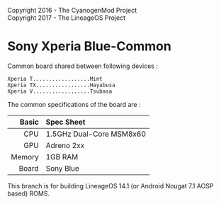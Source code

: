 Copyright 2016 - The CyanogenMod Project  
Copyright 2017 - The LineageOS Project  

Sony Xperia Blue-Common
=======================

Common board shared between following devices :

    Xperia T..................Mint
    Xperia TX.................Hayabusa
    Xperia V..................Tsubasa

The common specifications of the board are :

Basic   | Spec Sheet
-------:|:-------------------------
CPU     | 1.5GHz Dual-Core MSM8x60
GPU     | Adreno 2xx
Memory  | 1GB RAM
Board   | Sony Blue

This branch is for building LineageOS 14.1 (or Android Nougat 7.1 AOSP based) ROMS.
